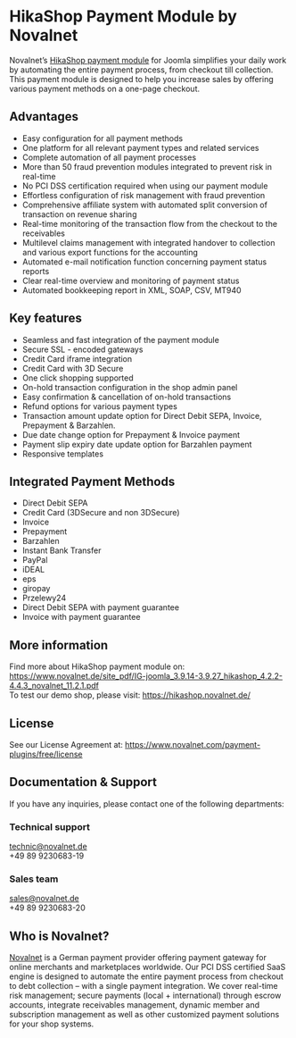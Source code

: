 # HikaShop Payment Module by Novalnet
Novalnet’s <a href="https://www.novalnet.com/modul/HikaShop-payment-module">HikaShop payment module</a> for Joomla simplifies your daily work by automating the entire payment process, from checkout till collection. This payment module is designed to help you increase sales by offering various payment methods on a one-page checkout.

## Advantages

   * Easy configuration for all payment methods
   * One platform for all relevant payment types and related services
   * Complete automation of all payment processes
   * More than 50 fraud prevention modules integrated to prevent risk in real-time
   * No PCI DSS certification required when using our payment module
   * Effortless configuration of risk management with fraud prevention
   * Comprehensive affiliate system with automated split conversion of transaction on revenue sharing
   * Real-time monitoring of the transaction flow from the checkout to the receivables
   * Multilevel claims management with integrated handover to collection and various export functions for the accounting
   * Automated e-mail notification function concerning payment status reports
   * Clear real-time overview and monitoring of payment status
   * Automated bookkeeping report in XML, SOAP, CSV, MT940
   
  ## Key features
 - Seamless and fast integration of the payment module
 - Secure SSL - encoded gateways
 - Credit Card iframe integration
 - Credit Card with 3D Secure
 - One click shopping supported
 - On-hold transaction configuration in the shop admin panel
 - Easy confirmation & cancellation of on-hold transactions
 - Refund options for various payment types
 - Transaction amount update option for Direct Debit SEPA, Invoice, Prepayment & Barzahlen.
 - Due date change option for Prepayment & Invoice payment
 - Payment slip expiry date update option for Barzahlen payment
 - Responsive templates

## Integrated Payment Methods
-	Direct Debit SEPA
-	Credit Card (3DSecure and non 3DSecure)
-	Invoice
-	Prepayment
-	Barzahlen
-	Instant Bank Transfer
-	PayPal
-	iDEAL
-	eps
-	giropay
-	Przelewy24
-	Direct Debit SEPA with payment guarantee
-	Invoice with payment guarantee

## More information
Find more about HikaShop payment module on: https://www.novalnet.de/site_pdf/IG-joomla_3.9.14-3.9.27_hikashop_4.2.2-4.4.3_novalnet_11.2.1.pdf<br>
To test our demo shop, please visit: https://hikashop.novalnet.de/

## License
See our License Agreement at: https://www.novalnet.com/payment-plugins/free/license

## Documentation & Support
If you have any inquiries, please contact one of the following departments:
### Technical support
technic@novalnet.de<br>
+49 89 9230683-19<br>
### Sales team
sales@novalnet.de<br>
+49 89 9230683-20<br>

## Who is Novalnet?
<a href="https://www.novalnet.de/">Novalnet</a> is a German payment provider offering payment gateway for online merchants and marketplaces worldwide. Our PCI DSS certified SaaS engine is designed to automate the entire payment process from checkout to debt collection – with a single payment integration. We cover real-time risk management; secure payments (local + international) through escrow accounts, integrate receivables management, dynamic member and subscription management as well as other customized payment solutions for your shop systems.
